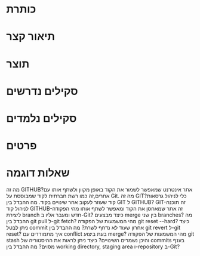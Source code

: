 # כותרת

# תיאור קצר

# תוצר

# סקילים נדרשים

# סקילים נלמדים

# פרטים

# שאלות דוגמה
מה זה GITHUB?אתר אינטרנט שמאפשר לשמור את הקוד באופן מקוון ולשתף אותו עם אחרים,זה כמו רשת חברתית לקוד שמבוססת על Git.
מה זה GIT?כלי לניהול גרסאות קוד שעוזר לעקוב אחר שינויים בקוד.
מה ההבדל בין GIT ל GITHUB?
GIT-זה תוכנה לניהול קוד
GITHUB-זה אתר שמאחסן את הקוד ומאפשר לשתף אותו
מהי הפקודה ליצירת branch חדש ומעבר אליו ב-Git?
כיצד מבצעים merge בין שני branches?
מה ההבדל בין git pull ל-git fetch?
מהי המשמעות של הפקודה git reset --hard?
כיצד ניתן לבטל commit אחרון שעוד לא נדחף לשרת?
מה ההבדל בין git revert ל-git reset?
איך מתמודדים עם conflict בעת ביצוע merge?
מהי המשמעות של הפקודה git stash והיכן נשמרים השינויים?
כיצד ניתן לראות את ההיסטוריה של commits בענף מסוים?
מה ההבדל בין working directory, staging area ו-repository ב-Git?
